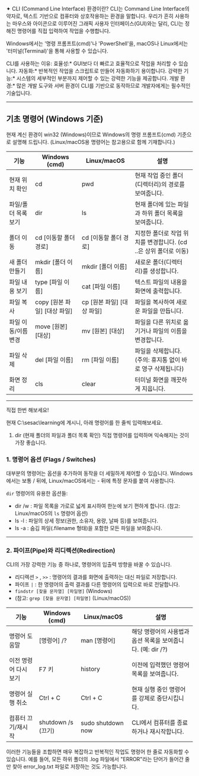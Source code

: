 ✦ CLI (Command Line Interface) 환경이란?
  CLI는 Command Line Interface의 약자로, 텍스트 기반으로 컴퓨터와 상호작용하는 환경을 말합니다. 우리가 흔히 사용하는 마우스와 아이콘으로 이루어진 그래픽 사용자 인터페이스(GUI)와는 달리, CLI는 정해진 명령어를
  직접 입력하여 작업을 수행합니다.

  Windows에서는 '명령 프롬프트(cmd)'나 'PowerShell'을, macOS나 Linux에서는 '터미널(Terminal)'을 통해 사용할 수 있습니다.


  CLI를 사용하는 이유:
     효율성:* GUI보다 더 빠르고 효율적으로 작업을 처리할 수 있습니다.
     자동화:* 반복적인 작업을 스크립트로 만들어 자동화하기 용이합니다.
     강력한 기능:* 시스템의 세부적인 부분까지 제어할 수 있는 강력한 기능을 제공합니다.
     개발 환경:* 많은 개발 도구와 서버 환경이 CLI를 기반으로 동작하므로 개발자에게는 필수적인 기술입니다.

  ---

  ## 기초 명령어 (Windows 기준)


  현재 계신 환경이 win32 (Windows)이므로 Windows의 명령 프롬프트(cmd) 기준으로 설명해 드립니다. (Linux/macOS용 명령어는 참고용으로 함께 기재합니다.)


  | 기능 | Windows (cmd) | Linux/macOS | 설명 |
  | --- | --- | --- | --- |
  | 현재 위치 확인 | cd | pwd | 현재 작업 중인 폴더(디렉터리)의 경로를 보여줍니다. |
  | 파일/폴더 목록 보기 | dir | ls | 현재 폴더에 있는 파일과 하위 폴더 목록을 보여줍니다. |
  | 폴더 이동 | cd [이동할 폴더 경로] | cd [이동할 폴더 경로] | 지정한 폴더로 작업 위치를 변경합니다. (cd ..은 상위 폴더로 이동) |
  | 새 폴더 만들기 | mkdir [폴더 이름] | mkdir [폴더 이름] | 새로운 폴더(디렉터리)를 생성합니다. |
  | 파일 내용 보기 | type [파일 이름] | cat [파일 이름] | 텍스트 파일의 내용을 화면에 출력합니다. |
  | 파일 복사 | copy [원본 파일] [대상 파일] | cp [원본 파일] [대상 파일] | 파일을 복사하여 새로운 파일을 만듭니다. |
  | 파일 이동/이름 변경 | move [원본] [대상] | mv [원본] [대상] | 파일을 다른 위치로 옮기거나 파일의 이름을 변경합니다. |
  | 파일 삭제 | del [파일 이름] | rm [파일 이름] | 파일을 삭제합니다. (주의: 휴지통 없이 바로 영구 삭제됩니다) |
  | 화면 정리 | cls | clear | 터미널 화면을 깨끗하게 지웁니다. |

  ---

  직접 한번 해보세요!

  현재 C:\sesac\learning에 계시니, 아래 명령어를 한 줄씩 입력해보세요.


   1. dir (현재 폴더의 파일과 폴더 목록 확인)
  직접 명령어를 입력하며 익숙해지는 것이 가장 좋습니다.

   ### 1. 명령어 옵션 (Flags / Switches)


  대부분의 명령어는 옵션을 추가하여 동작을 더 세밀하게 제어할 수 있습니다. Windows에서는 보통 / 뒤에, Linux/macOS에서는 - 뒤에 특정 문자를 붙여 사용합니다.                                                                            
                                                                                                                                                                                                                                       
  `dir` 명령어의 유용한 옵션들:                                                                                                                                                                                                        
                                                                                                                                                                                                                                       
                                                                                                                                                                                                                                       
   * dir /w : 파일 목록을 가로로 넓게 표시하여 한눈에 보기 편하게 합니다.
  (참고: Linux/macOS의 `ls` 명령어 옵션)
  *   ls -l : 파일의 상세 정보(권한, 소유자, 용량, 날짜 등)를 보여줍니다.
  *   ls -a : 숨김 파일(.filename 형태)을 포함한 모든 파일을 보여줍니다.

  ---

  ### 2. 파이프(Pipe)와 리디렉션(Redirection)


  CLI의 가장 강력한 기능 중 하나로, 명령어의 입출력 방향을 바꿀 수 있습니다.


   * 리디렉션 `>` , `>>` : 명령어의 결과를 화면에 출력하는 대신 파일로 저장합니다.
   * 파이프 `|` : 한 명령어의 출력 결과를 다른 명령어의 입력으로 바로 전달합니다.
   * `findstr [찾을 문자열] [파일명]` (Windows)
   * (참고: `grep [찾을 문자열] [파일명]` (Linux/macOS))
   
  | 기능 | Windows (cmd) | Linux/macOS | 설명 |
  | --- | --- | --- | --- |
  | 명령어 도움말 | [명령어] /? | man [명령어] | 해당 명령어의 사용법과 옵션 목록을 보여줍니다. (예: dir /?) |
  | 이전 명령어 다시 보기 | F7 키 | history | 이전에 입력했던 명령어 목록을 보여줍니다. |
  | 명령어 실행 취소 | Ctrl + C | Ctrl + C | 현재 실행 중인 명령어를 강제로 중단시킵니다. |
  | 컴퓨터 끄기/재시작 | shutdown /s (끄기) | sudo shutdown now | CLI에서 컴퓨터를 종료하거나 재시작합니다. |


  이러한 기능들을 조합하면 매우 복잡하고 반복적인 작업도 명령어 한 줄로 자동화할 수 있습니다. 예를 들어, 모든 하위 폴더의 .log 파일에서 "ERROR"라는 단어가 들어간 줄만 찾아 error_log.txt 파일로 저장하는 것도
  가능합니다.
